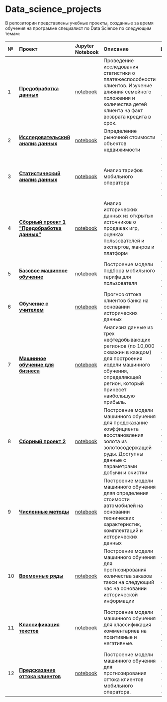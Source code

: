 # Data_science_projects
В репозитории представлены учебные проекты, созданные за время обучения на программе специалист по Data Science по следующим темам:

| № | **Проект** | **Jupyter Notebook** | **Описание** | **Инструменты** |  
|:--|:-----------|:---------------------|:-------------|:----------------|  
| 1 | [**Предобработка данных**]() | [notebook](https://github.com/RomanenkoMaksim/Yandex.Practicum-Priojects/blob/main/project_1.ipynb) | Проведение исследования статистики о платежеспособности клиентов. Изучение влияния семейного положения и количества детей клиента на факт возврата кредита в срок. | - python<br>- pandas<br> |
| 2 | [**Исследовательский анализ данных**]() | [notebook]() | Определение рыночной стоимости объектов недвижимости | - python<br>- pandas<br>- matplotlib |  
| 3 | [**Статистический анализ данных**]() | [notebook]() | Анализ тарифов мобильного оператора | - python<br>- pandas<br>- scipy<br>- math<br>- matplotlib<br>- seaborn<br>- plotly |  
| 4 | [**Сборный проект 1 "Предобработка данных"**]() | [notebook]() | Анализ исторических данных из открытых источников о продажах игр, оценках пользователей и экспертов, жанров и платформ | - python<br>- pandas<br>- scipy<br>- matplotlib<br>- seaborn |  
| 5 | [**Базовое машинное обучение**]() | [notebook]() | Построение модели подбора мобильного тарифа для пользователя | - python<br>- pandas<br>- sklearn<br>- matplotlib<br>- seaborn |  
| 6 | [**Обучение с учителем**]() | [notebook]() | Прогноз оттока клиентов банка на основании исторических данных | - python<br>- pandas<br>- sklearn<br>- matplotlib<br>- seaborn |  
| 7 | [**Машинное обучение для бизнеса**]() | [notebook]() | Анализиз данные из трех нефтедобывающих регионов (по 10,000 скважин в каждом) для построения иодели машинного обучения, определяющей регион, который принесет наибольшую прибыль. | - python<br>- pandas<br>- numpy<br>- sklearn<br>- scipy<br>- matplotlib<br>- seaborn |  
| 8 | [**Сборный проект 2**]() | [notebook]() | Построение модели машинного обучения для предсказание коэффициента восстановления золота из золотосодержащей руды. Доступны данные с параметрами добычи и очистки | - python<br>- pandas<br>- numpy<br>- sklearn<br>- scipy<br>- matplotlib<br>- seaborn |  
| 9 | [**Численные методы**]() | [notebook]() | Построение модели машинного обучения дляя определения стоимости автомобилей на основании технических характеристик, комплектаций и исторических данных | - python<br>- pandas<br>- sklearn<br>- lightgbm<br>- matplotlib<br>- seaborn<br>- flask |  
| 10 | [**Временные ряды**]() | [notebook]() | Построение модели машинного обучения для прогнозирования количества заказов такси на следующий час на основании исторической информации | - python<br>- pandas<br>- numpy<br>- sklearn<br>- statsmodels<br>- matplotlib<br>- seaborn |  
| 11 | [**Классификация текстов**]() | [notebook]() | Построение модели машинного обучения для классификация комментариев на позитивные и негативные.  | - python<br>- pandas<br>- numpy<br>- sklearn<br>- nltk<br>- matplotlib<br>- Spacy |  
| 12 | [**Предсказание оттока клиентов**]() | [notebook]() | Построение модели машинного обучения для прогнозирования оттока клиентов мобильного оператора. | - python<br>- pandas<br>- numpy<br>- sklearn<br>- matplotlib<br>- seaborn<br>- catboost  

